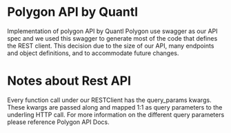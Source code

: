# Polygon API by Quantl
Implementation of polygon API by Quantl 
Polygon use swagger as our API spec and we used this swagger to generate most of the code that defines the REST client. This decision due to the size of our API, many endpoints and object definitions, and to accommodate future changes.

# Notes about Rest API
Every function call under our RESTClient has the query_params kwargs. These kwargs are passed along and mapped 1:1 as query parameters to the underling HTTP call. For more information on the different query parameters please reference Polygon API Docs.
